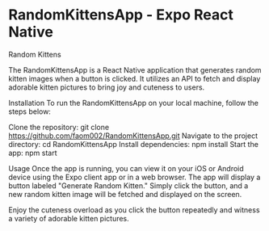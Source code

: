 # RandomKittensApp - Expo React Native
Random Kittens

The RandomKittensApp is a React Native application that generates random kitten images when a button is clicked. It utilizes an API to fetch and display adorable kitten pictures to bring joy and cuteness to users.

Installation
To run the RandomKittensApp on your local machine, follow the steps below:

Clone the repository: git clone https://github.com/faom002/RandomKittensApp.git
Navigate to the project directory: cd RandomKittensApp
Install dependencies: npm install
Start the app: npm start

Usage
Once the app is running, you can view it on your iOS or Android device using the Expo client app or in a web browser. The app will display a button labeled "Generate Random Kitten." Simply click the button, and a new random kitten image will be fetched and displayed on the screen.

Enjoy the cuteness overload as you click the button repeatedly and witness a variety of adorable kitten pictures.
